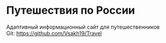 # Путешествия по России  
Адаптивный информационный сайт для путешественников   
Git: https://github.com/Vsakh19/Travel